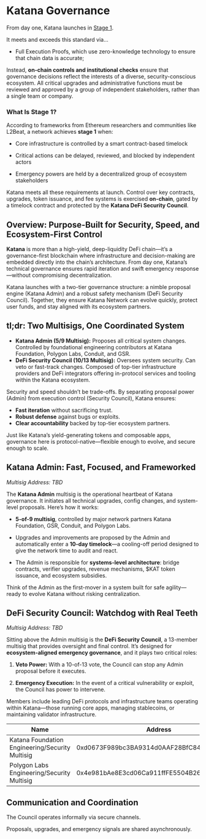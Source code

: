 # **Katana Governance**

From day one, Katana launches in [Stage 1]("https://medium.com/l2beat/stages-update-security-council-requirements-4c79cea8ef52").

It meets and exceeds this standard via…

* Full Execution Proofs, which use zero-knowledge technology to ensure that chain data is accurate; 

Instead, **on-chain controls and institutional checks** ensure that governance decisions reflect the interests of a diverse, security-conscious ecosystem. All critical upgrades and administrative functions must be reviewed and approved by a group of independent stakeholders, rather than a single team or company.

### **What Is Stage 1?**

According to frameworks from Ethereum researchers and communities like L2Beat, a network achieves **stage 1** when:

* Core infrastructure is controlled by a smart contract-based timelock

* Critical actions can be delayed, reviewed, and blocked by independent actors

* Emergency powers are held by a decentralized group of ecosystem stakeholders

Katana meets all these requirements at launch. Control over key contracts, upgrades, token issuance, and fee systems is exercised **on-chain**, gated by a timelock contract and protected by the **Katana DeFi Security Council**.

## **Overview: Purpose-Built for Security, Speed, and Ecosystem-First Control**

**Katana** is more than a high-yield, deep-liquidity DeFi chain—it’s a governance-first blockchain where infrastructure and decision-making are embedded directly into the chain’s architecture. From day one, Katana’s technical governance ensures rapid iteration and swift emergency response—without compromising decentralization.

Katana launches with a two-tier governance structure: a nimble proposal engine (Katana Admin) and a robust safety mechanism (DeFi Security Council). Together, they ensure Katana Network can evolve quickly, protect user funds, and stay aligned with its ecosystem partners.

## **tl;dr: Two Multisigs, One Coordinated System**

* **Katana Admin (5/9 Multisig):** Proposes all critical system changes. Controlled by foundational engineering contributors at Katana Foundation, Polygon Labs, Conduit, and GSR.  
* **DeFi Security Council (10/13 Multisig):** Oversees system security. Can veto or fast-track changes. Composed of top-tier infrastructure providers and DeFi integrators offering in-protocol services and tooling within the Katana ecosystem. 

Security and speed shouldn’t be trade-offs. By separating proposal power (Admin) from execution control (Security Council), Katana ensures:

* **Fast iteration** without sacrificing trust.  
* **Robust defense** against bugs or exploits.  
* **Clear accountability** backed by top-tier ecosystem partners.

Just like Katana’s yield-generating tokens and composable apps, governance here is protocol-native—flexible enough to evolve, and secure enough to scale.

## **Katana Admin: Fast, Focused, and Frameworked**

*Multisig Address: TBD*

The **Katana Admin** multisig is the operational heartbeat of Katana governance. It initiates all technical upgrades, config changes, and system-level proposals. Here’s how it works:

* **5-of-9 multisig**, controlled by major network partners Katana Foundation, GSR, Conduit, and Polygon Labs.

* Upgrades and improvements are proposed by the Admin and automatically enter a **10-day timelock**—a cooling-off period designed to give the network time to audit and react.

* The Admin is responsible for **systems-level architecture**: bridge contracts, verifier upgrades, revenue mechanisms, $KAT token issuance, and ecosystem subsidies.

Think of the Admin as the first-mover in a system built for safe agility—ready to evolve Katana without risking centralization.

## **DeFi Security Council: Watchdog with Real Teeth**

*Multisig Address: TBD*

Sitting above the Admin multisig is the **DeFi Security Council**, a 13-member multisig that provides oversight and final control. It’s designed for **ecosystem-aligned emergency governance**, and it plays two critical roles:

1. **Veto Power:** With a 10-of-13 vote, the Council can stop any Admin proposal before it executes.

2. **Emergency Execution:** In the event of a critical vulnerability or exploit, the Council has power to intervene.

Members include leading DeFi protocols and infrastructure teams operating within Katana—those running core apps, managing stablecoins, or maintaining validator infrastructure.

| Name                                  | Address                                      |
|---------------------------------------|----------------------------------------------|
| Katana Foundation Engineering/Security Multisig | 0xd0673F989bc3BA9314d0AAF28BfC84e99B7898CC |
| Polygon Labs Engineering/Security Multisig     | 0x4e981bAe8E3cd06Ca911ffFE5504B2653ac1C38a |

## **Communication and Coordination**

The Council operates informally via secure channels.

Proposals, upgrades, and emergency signals are shared asynchronously.